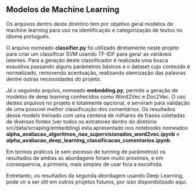 ## Modelos de Machine Learning

Os arquivos dentro deste diretório tem por objetivo geral modelos de machine learning para uso na identificação e categorização de textos no idioma português.

O arquivo nomeado **classifier.py** foi utilizado diretamente neste projeto para criar um classificar SVM usando TF-IDF para gerar as variáveis latentes. Para a geração deste classificador é realizada uma busca exaustiva passando alguns parâmetros básicos e o dataset cujo conteúdo é normalizado, removendo acentuação, realizando stemização das palavras dentre outras necessidades do projeto.

Já o seguindo arquivo, nomeado **embedding.py**, permite a geração de modelos de deep learning conhecidos como Word2Vec e Doc2Vec. O uso destes arquivos no projeto é totalmente opcional, e serviram para validação de uma possível melhor classificação dos comentários. Os resultados desse modelo treinado com uma centena de milhares de frases coletadas de diversas fontes (ver todos os extratores dentro do diretório src/data/scraping/embedding) esta apresentado nos notebooks nomeados **alpha_avaliacao_algoritmos_nao_supervisionados_word2vec.ipynb** e **alpha_avaliacao_deep_learning_classificacao_comentarios.ipynb**.

Em termos práticos (e sem excesso de tunning de parâmetros) os resultados de ambas as abordagens foram muito próximos, e em consequencia, a primeira, mais simples de usar fora a escolhida.

Entretanto, os resultados da segunda abordagem usando Deep Learning, pode vir a ser útil em outros projetos futuros, por isso disponibilizado aqui.